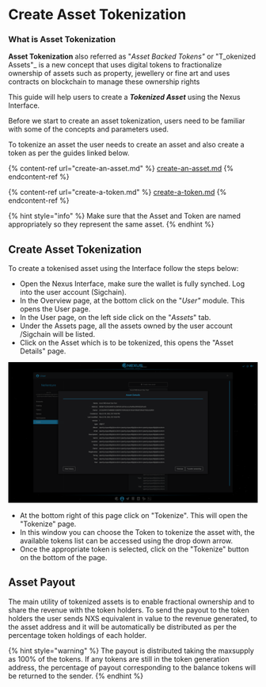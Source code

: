 # Create Asset Tokenization

### What is Asset Tokenization

**Asset Tokenization** also referred as  "_Asset Backed Tokens"_ or "T_okenized Assets"_ is a new concept that uses digital tokens to fractionalize ownership of assets such as property, jewellery or fine art and uses contracts on blockchain to manage these ownership rights



This guide will help users to  create a _**Tokenized Asset**_ using the Nexus Interface.

Before we start to create an asset tokenization, users need to be familiar with some of the concepts and parameters used.

To tokenize an asset the user needs to create an asset and also create a token as per the guides linked below.

{% content-ref url="create-an-asset.md" %}
[create-an-asset.md](create-an-asset.md)
{% endcontent-ref %}

{% content-ref url="create-a-token.md" %}
[create-a-token.md](create-a-token.md)
{% endcontent-ref %}

{% hint style="info" %}
Make sure that the Asset and Token are named appropriately so they represent the same asset.&#x20;
{% endhint %}



## Create Asset Tokenization

To create a tokenised asset using the Interface follow the steps below:

* Open the Nexus Interface, make sure the wallet is fully synched. Log into the user account (Sigchain).
* In the Overview page, at the bottom click on the "_User"_ module. This opens the User page.
* In the User page, on the left side click on the "_Assets_" tab.
* Under the Assets page, all the assets owned by the user account /Sigchain will be listed.
* Click on the Asset which is to be tokenized, this opens the "Asset Details" page.

![Asset Details Page](<../../.gitbook/assets/Asset Details.png>)

* At the bottom right of this page click on "Tokenize". This will open the "Tokenize" page.
* In this window you can choose the Token to tokenize the asset with, the available tokens list can be accessed using the drop down arrow.&#x20;
* Once the appropriate token is selected, click on the "Tokenize" button on the bottom of the page.



## Asset Payout

The main utility of tokenized assets is to enable fractional ownership and to share the revenue with the token holders. To send the payout to the token holders the user sends NXS equivalent in value to the revenue generated, to the asset address and it will be automatically be distributed as per the percentage token holdings of each holder.

{% hint style="warning" %}
The payout is distributed taking the maxsupply as 100% of the tokens. If any tokens are still in the token generation address, the percentage of payout corresponding to the balance tokens will be returned to the sender.
{% endhint %}

